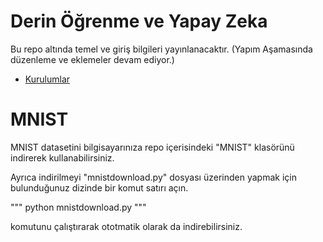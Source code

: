 # Derin Öğrenme ve Yapay Zeka

Bu repo altında temel ve giriş bilgileri yayınlanacaktır. (Yapım Aşamasında düzenleme ve eklemeler devam ediyor.)

* [Kurulumlar](https://github.com/metover/Yapay-Zeka/blob/master/Kurulumlar.ipynb)


# MNIST
MNIST datasetini bilgisayarınıza repo içerisindeki "MNIST" klasörünü indirerek kullanabilirsiniz.

Ayrıca indirilmeyi "mnistdownload.py" dosyası üzerinden yapmak için bulunduğunuz dizinde bir komut satırı açın.

""" 
python mnistdownload.py
"""

komutunu çalıştırarak ototmatik olarak da indirebilirsiniz.



